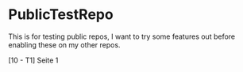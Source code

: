 # PublicTestRepo
This is for testing public repos, I want to try some features out before enabling these on my other repos.

[10 - T1] Seite 1

